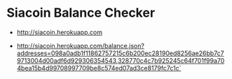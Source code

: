 # Siacoin Balance Checker

* http://siacoin.herokuapp.com

* http://siacoin.herokuapp.com/balance.json?addresses=098a0adb1f11862757215c6b200ec28190ed8256ae26bb7c79713004d00adf6d929306354543,328770c4c7b925245c64f701f99a704bea15b4d99708997709be8c574ed07ad3ce8179fc7c1c`
